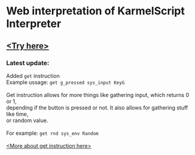 # Web interpretation of KarmelScript Interpreter
## [\<Try here\>](https://kszlagk.github.io/WebLab/)

### Latest update:

Added `get` instruction
<br>Example ussage: `get g_pressed sys_input KeyG`
<br>
<br>Get instruction allows for more things like gathering input, which returns 0 or 1,
<br>depending if the button is pressed or not. It also allows for gathering stuff like time,
<br>or random value.
<br>
<br>For example: `get rnd sys_env Random`
<br>
<br>[\<More about get instruction here\>](https://kszlagk.github.io/WebLab/help.html)
